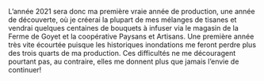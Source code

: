 L’année 2021 sera donc ma première vraie année de production, une année de découverte, où je créerai la plupart de mes mélanges de tisanes et vendrai quelques centaines de bouquets à infuser  via le magasin de la Ferme de Goyet et la coopérative Paysans et Artisans. Une première année très vite écourtée puisque les historiques inondations me feront perdre plus des trois quarts de ma production. Ces difficultés ne me découragent pourtant pas, au contraire, elles me donnent plus que jamais l’envie de continuer! 
